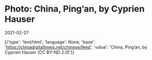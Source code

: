 # Photo: China, Ping’an, by Cyprien Hauser

2021-02-27

[{'type': 'text/html', 'language': None, 'base': 'https://chinadigitaltimes.net/chinese/feed', 'value': 'China, Ping&#8217;an, by Cyprien Hauser (CC BY-ND 2.0)'}]